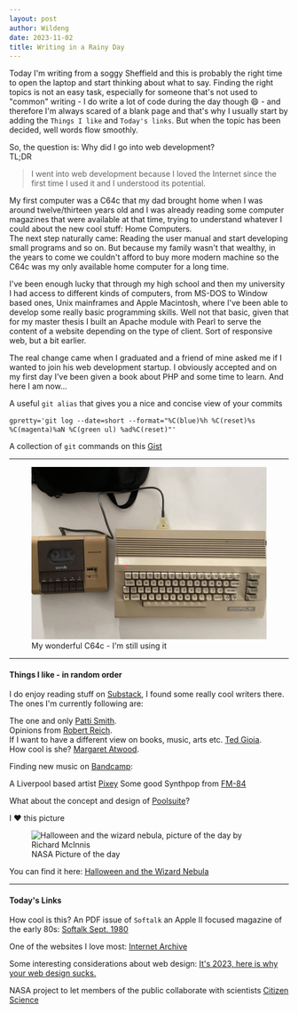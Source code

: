 ```yaml
---
layout: post
author: Wildeng
date: 2023-11-02
title: Writing in a Rainy Day 
---
```


Today I'm writing from a soggy Sheffield and this is probably the right time to open the laptop and start thinking about what to say. Finding the right topics is not an easy task, especially for someone that's not used to "common" writing - I do write a lot of code during the day though :smile: - and therefore I'm always scared of a blank page and that's why I usually start by adding the `Things I like` and `Today's links`. But when the topic has been decided, well words flow smoothly.

So, the question is: Why did I go into web development?  
TL;DR
> I went into web development because I loved the Internet since the first time I used it and I understood its potential.

My first computer was a C64c that my dad brought home when I was around twelve/thirteen years old and I was already reading some computer magazines that were available at that time, trying to understand whatever I could about the new cool stuff: Home Computers.  
The next step naturally came: Reading the user manual and start developing small programs and so on. But because my family wasn't that wealthy, in the years to come we couldn't afford to buy more modern machine so the C64c was my only available home computer for a long time.

I've been enough lucky that through my high school and then  my university I had access to different kinds of computers, from MS-DOS to Window based ones, Unix mainframes and Apple Macintosh, where I've been able to develop some really basic programming skills. Well not that basic, given that for my master thesis I built an Apache module with Pearl to serve the content of a website depending on the type of client. Sort of responsive web, but a bit earlier.

The real change came when I graduated and a friend of mine asked me if I wanted to join his web development startup. I obviously accepted and on my first day I've been given a book about PHP and some time to learn. And here I am now...   

A useful `git alias` that gives you a nice and concise view of your commits
```
gpretty='git log --date=short --format="%C(blue)%h %C(reset)%s %C(magenta)%aN %C(green ul) %ad%C(reset)"'
```

A collection of `git` commands on this [Gist](https://gist.github.com/wildeng/9d95eb31a5db17d5f13e9339f68496fe)

---

<figure>
<img src="/images/alain-c64c.jpg" alt="a commodore c64c on a white table with a datasette connected to it" class="post-image">
<figcaption>
My wonderful C64c - I'm still using it
</figcaption>
</figure>

---

#### Things I like - in random order ####

I do enjoy reading stuff on [Substack](https://substack.com/), I found some really cool writers there. The ones I'm currently following are:

The one and only [Patti Smith](https://substack.com/@pattismith).  
Opinions from [Robert Reich](https://substack.com/@robertreich).  
If I want to have a different view on books, music, arts etc. [Ted Gioia](https://substack.com/@tedgioia).  
How cool is she? [Margaret Atwood](https://substack.com/@margaretatwood).  

Finding new music on [Bandcamp](https://bandcamp.com/):

A Liverpool based artist [Pixey](https://pixeymusic.bandcamp.com/album/dreams-pains-paper-planes)
Some good Synthpop from [FM-84](https://fm84.bandcamp.com/album/atlas)

What about the concept and design of [Poolsuite](https://poolsuite.net/)?

I :heart: this picture  
<figure>
<img src="https://apod.nasa.gov/apod/image/2310/WizardCenter_McInnis_960.jpg" alt="Halloween and the wizard nebula, picture of the day by Richard McInnis" class="post-image">
<figcaption>NASA Picture of the day </figcaption>
</figure>

You can find it here: [Halloween and the Wizard Nebula](https://apod.nasa.gov/apod/ap231031.html)

---

#### Today's Links ####

How cool is this? An PDF issue of `Softalk` an Apple II focused magazine of the early 80s: [Softalk Sept. 1980](https://vintageapple.org/softalk/pdf/SOFTALK_8009_v1_n01.pdf)

One of the websites I love most: [Internet Archive](https://archive.org/)

Some interesting considerations about web design:
[It's 2023, here is why your web design sucks.](https://heather-buchel.com/blog/2023/10/why-your-web-design-sucks/)

NASA project to let members of the public collaborate with scientists [Citizen Science](https://science.nasa.gov/citizen-science/)
